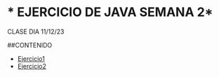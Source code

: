 # * EJERCICIO  DE JAVA SEMANA 2*

CLASE DIA 11/12/23

##CONTENIDO
- [Ejercicio1](Holamundo.java)
- [Ejercicio2](SumaProducto.java)

